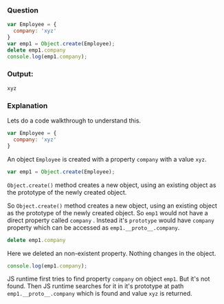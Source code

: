 
### Question
```js
var Employee = {
  company: 'xyz'
}
var emp1 = Object.create(Employee);
delete emp1.company
console.log(emp1.company);
```
### Output: 
`xyz`
### Explanation

Lets do a code walkthrough to understand this.

```js
var Employee = {
  company: 'xyz'
}
```
An object `Employee` is created with a property `company` with a value `xyz`.
```js
var emp1 = Object.create(Employee);
```
`Object.create()` method creates a new object, using an existing object as the prototype of the newly created object.

So `Object.create()` method creates a new object, using an existing object as the prototype of the newly created object. So  `emp1` would not have a direct property called `company` . Instead it's `prototype` would have `company` property which can be accessed as `emp1.__proto__.company`.
```js
delete emp1.company
```
Here we deleted an non-existent property. Nothing changes in the object.

```js
console.log(emp1.company);
```
JS runtime first tries to find property `company` on object `emp1`. But it's not found. Then JS runtime searches for it in it's prototype at path `emp1.__proto__.company` which is found and value `xyz` is returned.
